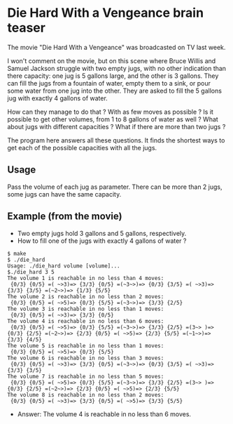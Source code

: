 # Die Hard With a Vengeance brain teaser

The movie "Die Hard With a Vengeance" was broadcasted on TV last week.

I won't comment on the movie, but on this scene where Bruce Willis and Samuel Jackson struggle with two empty jugs, with no other indication than there capacity: one jug is 5 gallons large, and the other is 3 gallons.
They can fill the jugs from a fountain of water, empty them to a sink, or pour some water from one jug into the other.
They are asked to fill the 5 gallons jug with exactly 4 gallons of water.

How can they manage to do that ? With as few moves as possible ?
Is it possible to get other volumes, from 1 to 8 gallons of water as well ?
What about jugs with different capacities ?
What if there are more than two jugs ?

The program here answers all these questions.
It finds the shortest ways to get each of the possible capacities with all the jugs.

## Usage

Pass the volume of each jug as parameter.
There can be more than 2 jugs, some jugs can have the same capacity.

## Example (from the movie)

* Two empty jugs hold 3 gallons and 5 gallons, respectively.
* How to fill one of the jugs with exactly 4 gallons of water ?

```
$ make
$ ./die_hard
Usage: ./die_hard volume [volume]...
$./die_hard 3 5
The volume 1 is reachable in no less than 4 moves:
 {0/3} {0/5} =( ~>3)=> {3/3} {0/5} =(~3~>)=> {0/3} {3/5} =( ~>3)=> {3/3} {3/5} =(~2~>)=> {1/3} {5/5} 
The volume 2 is reachable in no less than 2 moves:
 {0/3} {0/5} =( ~>5)=> {0/3} {5/5} =(~3~>)=> {3/3} {2/5} 
The volume 3 is reachable in no less than 1 moves:
 {0/3} {0/5} =( ~>3)=> {3/3} {0/5} 
The volume 4 is reachable in no less than 6 moves:
 {0/3} {0/5} =( ~>5)=> {0/3} {5/5} =(~3~>)=> {3/3} {2/5} =(3~> )=> {0/3} {2/5} =(~2~>)=> {2/3} {0/5} =( ~>5)=> {2/3} {5/5} =(~1~>)=> {3/3} {4/5} 
The volume 5 is reachable in no less than 1 moves:
 {0/3} {0/5} =( ~>5)=> {0/3} {5/5} 
The volume 6 is reachable in no less than 3 moves:
 {0/3} {0/5} =( ~>3)=> {3/3} {0/5} =(~3~>)=> {0/3} {3/5} =( ~>3)=> {3/3} {3/5} 
The volume 7 is reachable in no less than 5 moves:
 {0/3} {0/5} =( ~>5)=> {0/3} {5/5} =(~3~>)=> {3/3} {2/5} =(3~> )=> {0/3} {2/5} =(~2~>)=> {2/3} {0/5} =( ~>5)=> {2/3} {5/5} 
The volume 8 is reachable in no less than 2 moves:
 {0/3} {0/5} =( ~>3)=> {3/3} {0/5} =( ~>5)=> {3/3} {5/5} 
```

* Answer: The volume 4 is reachable in no less than 6 moves.

